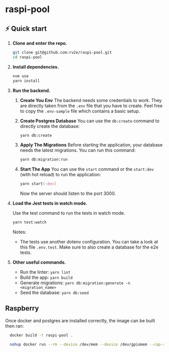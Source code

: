 # raspi-pool

## ⚡️ Quick start

1. **Clone and enter the repo.**

   ```sh
   git clone git@github.com:rv2e/raspi-pool.git
   cd raspi-pool
   ```

1. **Install dependencies.**

   ```sh
   nvm use
   yarn install
   ```

1. **Run the backend.**

   1. **Create You Env**
      The backend needs some credentials to work. They are directly taken from the `.env` file that you have to create. Feel free to copy the `.env-sample` file which contains a basic setup.
   1. **Create Postgres Database**
      You can use the `db:create` command to directly create the database:

      ```sh
      yarn db:create
      ```

   1. **Apply The Migrations**
      Before starting the application, your database needs the latest migrations. You can run this command:

      ```sh
      yarn db:migration:run
      ```

   1. **Start The App**
      You can use the `start` command or the `start:dev` (with hot reload) to run the application:

      ```sh
      yarn start[:dev]
      ```

      Now the server should listen to the port 3000.

1. **Load the Jest tests in watch mode.**

   Use the test command to run the tests in watch mode.

   ```sh
   yarn test:watch
   ```

   Notes:

   - The tests use another dotenv configuration. You can take a look at this file `.env.test`. Make sure to also create a database for the e2e tests.

1. **Other useful commands.**

   - Run the linter: `yarn lint`
   - Build the app: `yarn build`
   - Generate migrations: `yarn db:migration:generate -n <migration_name>`
   - Seed the database: `yarn db:seed`

## Raspberry

Once docker and postgres are installed correctly,
the image can be built then ran:

```sh
  docker build -t raspi-pool .

  nohup docker run --rm --device /dev/mem --device /dev/gpiomem --cap-add SYS_RAWIO -it raspi-pool
```
